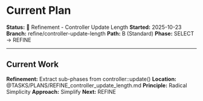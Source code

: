 # Current Plan

**Status:** 🔧 Refinement - Controller Update Length
**Started:** 2025-10-23
**Branch:** refine/controller-update-length
**Path:** B (Standard)
**Phase:** SELECT → REFINE

---

## Current Work

**Refinement:** Extract sub-phases from controller::update()
**Location:** @TASKS/PLANS/REFINE_controller_update_length.md
**Principle:** Radical Simplicity
**Approach:** Simplify
**Next:** REFINE
